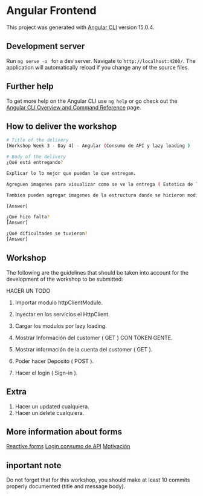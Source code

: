 # Angular Frontend

This project was generated with [Angular CLI](https://github.com/angular/angular-cli) version 15.0.4.

## Development server

Run `ng serve -o `  for a dev server. Navigate to `http://localhost:4200/`. The application will automatically reload if you change any of the source files.


## Further help

To get more help on the Angular CLI use `ng help` or go check out the [Angular CLI Overview and Command Reference](https://angular.io/cli) page.

## How to deliver the workshop

```bash
# Title of the delivery
[Workshop Week 3 - Day 4] - Angular (Consumo de API y lazy loading )

# Body of the delivery
¿Qué está entregando?

Explicar lo lo mejor que puedan lo que entregan.

Agreguen imagenes para visualizar como se ve la entrega ( Estetica de la pagina )

Tambien pueden agregar imagenes de la estructura donde se hicieron modificaciones para ayudar a corregir ( imagenes de los componentes, de las rutas y todo lo que pueda servir para corregir )

[Answer]

¿Qué hizo falta?
[Answer]

¿Qué dificultades se tuvieron?
[Answer]
```

## Workshop
The following are the guidelines that should be taken into account for the development of the workshop to be submitted:

HACER UN TODO

1. Importar modulo httpClientModule.
2. Inyectar en los servicios el HttpClient.

3. Cargar los modulos por lazy loading.
4. Mostrar Información del customer ( GET ) CON TOKEN GENTE.
5. Mostrar información de la cuenta del customer ( GET ).
6. Poder hacer Deposito ( POST ).
7. Hacer el login ( Sign-in ).

## Extra
1. Hacer un updated cualquiera.
2. Hacer un delete cualquiera.


## More information about forms
[Reactive forms](https://www.youtube.com/watch?v=sYVHJ0SPt6M)
[Login consumo de API](https://www.youtube.com/watch?v=a07vRDN7cZw)
[Motivación](https://www.youtube.com/watch?v=O5wCbxUTI9U)

## inportant note
Do not forget that for this workshop, you should make at least 10 commits properly documented (title and message body).
 
